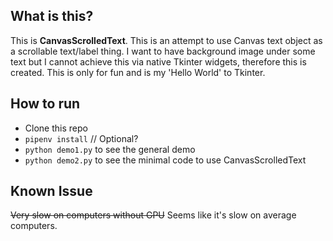 ## What is this?

This is **CanvasScrolledText**. This is an attempt to use Canvas text object as a scrollable text/label thing. I want to have background image under some text but I cannot achieve this via native Tkinter widgets, therefore this is created. This is only for fun and is my 'Hello World' to Tkinter.

## How to run

* Clone this repo
* `pipenv install` // Optional?
* `python demo1.py` to see the general demo
* `python demo2.py` to see the minimal code to use CanvasScrolledText

## Known Issue

~~Very slow on computers without GPU~~ Seems like it's slow on average computers.
